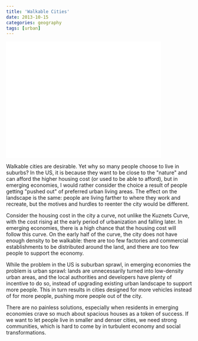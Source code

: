 ```yaml
---
title: 'Walkable Cities'
date: 2013-10-15
categories: geography
tags: [urban]
---
```


<iframe width="420" height="315" src="//www.youtube.com/embed/Wai4ub90stQ" frameborder="0" allowfullscreen></iframe>

Walkable cities are desirable. Yet why so many people choose to live in suburbs? In the US, it is because they want to be close to the "nature" and can afford the higher housing cost (or used to be able to afford), but in emerging economies, I would rather consider the choice a result of people getting "pushed out" of preferred urban living areas. The effect on the landscape is the same: people are living farther to where they work and recreate, but the motives and hurdles to reenter the city would be different.

Consider the housing cost in the city a curve, not unlike the Kuznets Curve, with the cost rising at the early period of urbanization and falling later. In emerging economies, there is a high chance that the housing cost will follow this curve. On the early half of the curve, the city does not have enough density to be walkable: there are too few factories and commercial establishments to be distributed around the land, and there are too few people to support the economy.

While the problem in the US is suburban sprawl, in emerging economies the problem is urban sprawl: lands are unnecessarily turned into low-density urban areas, and the local authorities and developers have plenty of incentive to do so, instead of upgrading existing urban landscape to support more people. This in turn results in cities designed for more vehicles instead of for more people, pushing more people out of the city.

There are no painless solutions, especially when residents in emerging economies crave so much about spacious houses as a token of success. If we want to let people live in smaller and denser cities, we need strong communities, which is hard to come by in turbulent economy and social transformations.

